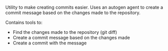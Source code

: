 Utility to make creating commits easier.
Uses an autogen agent to create a commit message based on the changes made to the repository.

Contains tools to:
 - Find the changes made to the repository (git diff)
 - Create a commit message based on the changes made
 - Create a commit with the message
